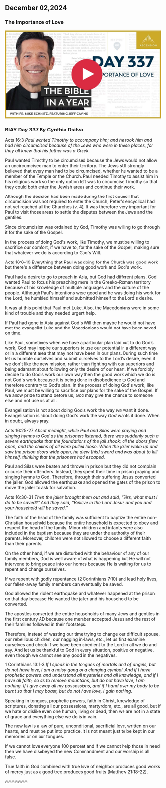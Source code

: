 ## December 02,2024

### The Importance of Love

[![The Importance of Love](https://raw.githubusercontent.com/linusjf/BIAY/main/December/jpgs/Day337.jpg)](https://youtu.be/ekHYubXUoCA "The Importance of Love")

### BIAY Day 337 By Cynthia Dsilva

Acts 16:3
*Paul wanted Timothy to accompany him; and he took him and had him circumcised because of the Jews who were in those places, for they all knew that his father was a Greek.*

Paul wanted Timothy to be circumcised because the Jews would not allow an uncircumcised man to enter their territory.  The Jews still strongly believed that every man had to be circumcised, whether he wanted to be a member of the Temple or the Church.  Paul needed Timothy to assist him in his religious work so the only option left was to circumcise Timothy so that they could both enter the Jewish areas and continue their work.

Although the decision had been made during the first council that circumcision was not required to enter the Church, Peter's encyclical had not yet reached all the Churches (v. 4).  It was therefore very important for Paul to visit those areas to settle the disputes between the Jews and the gentiles.

Since circumcision was ordained by God, Timothy was willing to go through it for the sake of the Gospel.

In the process of doing God's work, like Timothy, we must be willing to sacrifice our comfort, if we have to, for the sake of the Gospel, making sure that whatever we do is according to God's Will.

Acts 16:6-10
Everything that Paul was doing for the Church was good work but there's a difference between doing good work and God's work.

Paul had a desire to go to preach in Asia, but God had different plans. God wanted Paul to focus his preaching more in the Greeko-Roman territory because of his knowledge of multiple languages and the culture of the people. Although Paul's intentions were good and he was doing his work for the Lord, he humbled himself and submitted himself to the Lord's desire.

It was at this point that Paul met Luke. Also, the Macedonians were in some kind of trouble and they needed urgent help.

If Paul had gone to Asia against God's Will then maybe he would not have met the evangelist Luke and the Macedonians would not have been saved on time.

Like Paul, sometimes when we have a particular plan laid out to do God’s work, God may inspire our superiors to use our potential in a different way or in a different area that may not have been in our plans. During such time let us humble ourselves and submit ourselves to the Lord's desire, even if we don't like the new mission, rather than fighting with our superiors and being adamant about following only the desire of our heart.  If we forcibly decide to do God's work our own way then the good work which we do is not God's work because it is being done in disobedience to God and therefore contrary to God’s plan.  In the process of doing God's work, like Paul, we must be willing to sacrifice our plans for the sake of the Gospel.  If we allow pride to stand before us, God may give the chance to someone else and not use us at all.

Evangelisation is not about doing God's work the way *we* want it done.
Evangelisation is about doing God's work the way *God* wants it done.
When in doubt, always pray.

Acts 16:25-27
*About midnight, while Paul and Silas were praying and singing hymns to God as the prisoners listened, there was suddenly such a severe earthquake that the foundations of the jail shook; all the doors flew open, and the chains of all were pulled loose.  When the jailer woke up and saw the prison doors wide open, he drew \[his\] sword and was about to kill himself, thinking that the prisoners had escaped.*

Paul and Silas were beaten and thrown in prison but they did not complain or curse their offenders.  Instead, they spent their time in prison praying and singing hymns to God.  Therefore, through their suffering Jesus converted the jailer.
God allowed the earthquake and opened the gates of the prison to move the jailer to ask for salvation.

Acts 16:30-31
*Then the jailer brought them out and said, “Sirs, what must I do to be saved?”*
*And they said, “Believe in the Lord Jesus and you and your household will be saved.”*

The faith of the head of the family was sufficient to baptize the entire non-Christian household because the entire household is expected to obey and respect the head of the family.  Minor children and infants were also included in the baptism because they are under the authority of their parents.  Moreover, children were not allowed to choose a different faith than their parents.

On the other hand, if we are disturbed with the behaviour of any of our family members, God is well aware of what is happening but He will not intervene to bring peace into our homes because He is waiting for us to repent and change ourselves.

If we repent with godly repentance (2 Corinthians 7:10) and lead holy lives, our fallen-away family members can eventually be saved.

God allowed the violent earthquake and whatever happened at the prison on that day because He wanted the jailer and his household to be converted.

The apostles converted the entire households of many Jews and gentiles in the first century AD because one member accepted Jesus and the rest of their families followed in their footsteps.

Therefore,  instead of wasting our time trying to change our difficult spouse, our rebellious children, our nagging in-laws, etc., let us first examine ourselves and check if we have been obedient to the Lord in all we do and say.  And let us be thankful to God in every situation, positive or negative, even though we cannot see any good in the negatives.

1 Corinthians 13:1-3
*If I speak in the tongues of mortals and of angels, but do not have love, I am a noisy gong or a clanging cymbal.*
*And if I have prophetic powers, and understand all mysteries and all knowledge, and if I have all faith, so as to remove mountains, but do not have love, I am nothing.  If I give away all my possessions, and if I hand over my body to be burnt so that I may boast, but do not have love, I gain nothing.*

Speaking in tongues, prophetic powers, faith in Christ, knowledge of scriptures, donating all our possessions, martyrdom, etc., are all good, but if we hate or dislike even one human, living or dead, then we are not in a state of grace and everything else we do is in vain.

The new law is a law of pure, unconditional, sacrificial love, written on our hearts, and must be put into practice.  It is not meant just to be kept in our memories or on our tongues.

If we cannot love everyone 100 percent and if we cannot help those in need then we have disobeyed the new Commandment and our worship is all false.

True faith in God combined with true love of neighbor produces good works of mercy just as a good tree produces good fruits (Matthew 21:18-22).

🔥🔥🔥🔥🔥🔥🔥
